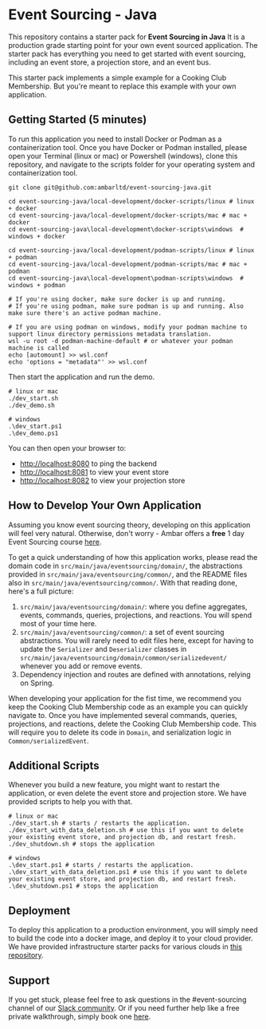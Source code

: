 # Event Sourcing - Java

This repository contains a starter pack for **Event Sourcing in Java** It is a production grade starting point 
for your own event sourced application. The starter pack has everything you need to get started with event sourcing, 
including an event store, a projection store, and an event bus.

This starter pack implements a simple example for a Cooking Club Membership. But you're meant to replace this example
with your own application.

## Getting Started (5 minutes)

To run this application you need to install Docker or Podman as a containerization tool.
Once you have Docker or Podman installed, please open your Terminal (linux or mac) or
Powershell (windows), clone this repository, and navigate to the scripts folder for
your operating system and containerization tool.

```
git clone git@github.com:ambarltd/event-sourcing-java.git

cd event-sourcing-java/local-development/docker-scripts/linux # linux + docker
cd event-sourcing-java/local-development/docker-scripts/mac # mac + docker
cd event-sourcing-java\local-development\docker-scripts\windows  # windows + docker

cd event-sourcing-java/local-development/podman-scripts/linux # linux + podman
cd event-sourcing-java/local-development/podman-scripts/mac # mac + podman
cd event-sourcing-java\local-development\podman-scripts\windows  # windows + podman

# If you're using docker, make sure docker is up and running.
# If you're using podman, make sure podman is up and running. Also make sure there's an active podman machine.

# If you are using podman on windows, modify your podman machine to support linux directory permissions metadata translation.
wsl -u root -d podman-machine-default # or whatever your podman machine is called
echo [automount] >> wsl.conf
echo 'options = "metadata"' >> wsl.conf
```

Then start the application and run the demo.

```
# linux or mac
./dev_start.sh 
./dev_demo.sh

# windows
.\dev_start.ps1
.\dev_demo.ps1
```

You can then open your browser to:
- [http://localhost:8080](http://localhost:8080) to ping the backend
- [http://localhost:8081](http://localhost:8081) to view your event store
- [http://localhost:8082](http://localhost:8082) to view your projection store

## How to Develop Your Own Application

Assuming you know event sourcing theory, developing on this application will feel very natural. Otherwise, don't worry - Ambar offers a **free** 1 day Event Sourcing course [here](https://ambar.cloud/event-sourcing-one-day-course). 

To get a quick understanding of how this application works, please read the domain code in `src/main/java/eventsourcing/domain/`, the abstractions provided in `src/main/java/eventsourcing/common/`, and the README files also in `src/main/java/eventsourcing/common/`. With that reading done, here's a full picture:

1. `src/main/java/eventsourcing/domain/`: where you define aggregates, events, commands, queries, projections, and reactions. You will spend most of your time here.
2. `src/main/java/eventsourcing/common/`: a set of event sourcing abstractions. You will rarely need to edit files here, except for having to update the `Serializer` and `Deserializer` classes in `src/main/java/eventsourcing/domain/common/serializedevent/` whenever you add or remove events.
3. Dependency injection and routes are defined with annotations, relying on Spring.

When developing your application for the fist time, we recommend you keep the Cooking Club Membership code as an example you can quickly navigate to. Once you have implemented several commands, queries, projections, and reactions, delete the Cooking Club Membership code. This will require you to delete its code in `Domain`, and serialization logic in `Common/serializedEvent`.

## Additional Scripts

Whenever you build a new feature, you might want to restart the application, or even delete the event store and projection
store. We have provided scripts to help you with that.

```
# linux or mac
./dev_start.sh # starts / restarts the application.
./dev_start_with_data_deletion.sh # use this if you want to delete your existing event store, and projection db, and restart fresh.
./dev_shutdown.sh # stops the application

# windows
.\dev_start.ps1 # starts / restarts the application.
.\dev_start_with_data_deletion.ps1 # use this if you want to delete your existing event store, and projection db, and restart fresh.
.\dev_shutdown.ps1 # stops the application
```

## Deployment

To deploy this application to a production environment, you will simply need to build the code into a docker image,
and deploy it to your cloud provider. We have provided infrastructure starter packs for various clouds in [this repository](https://github.com/ambarltd/event-sourcing-cloud-starter-packs).

## Support

If you get stuck, please feel free to ask questions in the #event-sourcing channel of our [Slack community](https://www.launchpass.com/ambar). 
Or if you need further help like a free private walkthrough, simply book one [here](https://calendly.com/luis-ambar).

